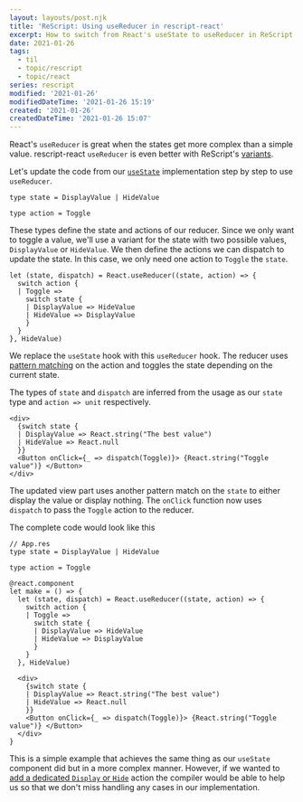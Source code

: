```yaml
---
layout: layouts/post.njk
title: 'ReScript: Using useReducer in rescript-react'
excerpt: How to switch from React's useState to useReducer in ReScript using rescript-react
date: 2021-01-26
tags:
  - til
  - topic/rescript
  - topic/react
series: rescript
modified: '2021-01-26'
modifiedDateTime: '2021-01-26 15:19'
created: '2021-01-26'
createdDateTime: '2021-01-26 15:07'
---
```


React's `useReducer` is great when the states get more complex than a simple value. rescript-react `useReducer` is even better with ReScript's [variants](https://rescript-lang.org/docs/manual/latest/variant).

Let's update the code from our [`useState`](/posts/using-usestate-in-rescript-react/) implementation step by step to use `useReducer`.

```reason
type state = DisplayValue | HideValue

type action = Toggle
```

These types define the state and actions of our reducer. Since we only want to toggle a value, we'll use a variant for the state with two possible values, `DisplayValue` or `HideValue`. We then define the actions we can dispatch to update the state. In this case, we only need one action to `Toggle` the `state`.

```reason
let (state, dispatch) = React.useReducer((state, action) => {
  switch action {
  | Toggle =>
    switch state {
    | DisplayValue => HideValue
    | HideValue => DisplayValue
    }
  }
}, HideValue)
```

We replace the `useState` hook with this `useReducer` hook. The reducer uses [pattern matching](https://rescript-lang.org/docs/manual/latest/pattern-matching-destructuring#switch-based-on-shape-of-data) on the action and toggles the state depending on the current state.

The types of `state` and `dispatch` are inferred from the usage as our `state` type and `action => unit` respectively.

```reason
<div>
  {switch state {
  | DisplayValue => React.string("The best value")
  | HideValue => React.null
  }}
  <Button onClick={_ => dispatch(Toggle)}> {React.string("Toggle value")} </Button>
</div>
```

The updated view part uses another pattern match on the `state` to either display the value or display nothing. The `onClick` function now uses `dispatch` to pass the `Toggle` action to the reducer.

The complete code would look like this

```reason
// App.res
type state = DisplayValue | HideValue

type action = Toggle

@react.component
let make = () => {
  let (state, dispatch) = React.useReducer((state, action) => {
    switch action {
    | Toggle =>
      switch state {
      | DisplayValue => HideValue
      | HideValue => DisplayValue
      }
    }
  }, HideValue)

  <div>
    {switch state {
    | DisplayValue => React.string("The best value")
    | HideValue => React.null
    }}
    <Button onClick={_ => dispatch(Toggle)}> {React.string("Toggle value")} </Button>
  </div>
}
```

This is a simple example that achieves the same thing as our `useState` component did but in a more complex manner. However, if we wanted to [add a dedicated `Display` or `Hide`](/posts/compiler-help-when-updating-variants-in-rescript/) action the compiler would be able to help us so that we don't miss handling any cases in our implementation.
